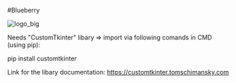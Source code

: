 #Blueberry

![logo_big](https://github.com/user-attachments/assets/87f34b2f-08d3-4ae5-b0f4-edac826fcc68)

Needs "CustomTkinter" libary => import via following comands in CMD (using pip):

pip install customtkinter

Link for the libary documentation: https://customtkinter.tomschimansky.com
